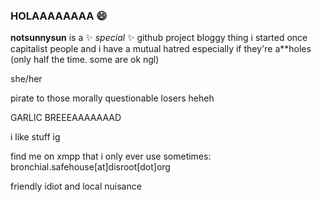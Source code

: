 ### HOLAAAAAAAA :smile:

**notsunnysun** is a ✨ _special_ ✨ github project bloggy thing i started once                                                                                                                                             
capitalist people and i have a mutual hatred especially if they're a**holes (only half the time. some are ok ngl)

she/her   

pirate to those morally questionable losers heheh                                                                                                                            

GARLIC BREEEAAAAAAAD    

i like stuff ig

find me on xmpp that i only ever use sometimes: bronchial.safehouse[at]disroot[dot]org   

friendly idiot and local nuisance
